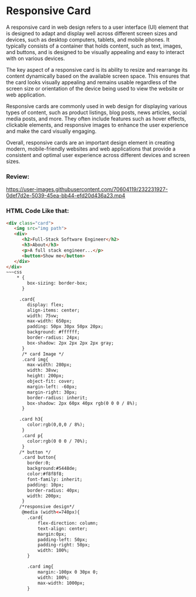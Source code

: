 # Responsive Card

<p>A responsive card in web design refers to a user interface (UI) element that is designed to adapt and display well across different screen sizes and devices, such as desktop computers, tablets, and mobile phones. It typically consists of a container that holds content, such as text, images, and buttons, and is designed to be visually appealing and easy to interact with on various devices.

The key aspect of a responsive card is its ability to resize and rearrange its content dynamically based on the available screen space. This ensures that the card looks visually appealing and remains usable regardless of the screen size or orientation of the device being used to view the website or web application.

Responsive cards are commonly used in web design for displaying various types of content, such as product listings, blog posts, news articles, social media posts, and more. They often include features such as hover effects, clickable elements, and responsive images to enhance the user experience and make the card visually engaging.

Overall, responsive cards are an important design element in creating modern, mobile-friendly websites and web applications that provide a consistent and optimal user experience across different devices and screen sizes.</p>

### Review:

https://user-images.githubusercontent.com/70604119/232231927-0def7d2e-5039-45ea-bb44-efd20d436a23.mp4

### HTML Code Like that:
~~~HTML
<div class="card">
   <img src="img path">
   <div>
      <h2>Full-Stack Software Engineer</h2>
      <h3>About</h3>
      <p>A full stack engineer...</p>
      <button>Show me</button>
   </div>
</div>
~~~css
    * {
        box-sizing: border-box;
      }

     .card{
        display: flex;
        align-items: center;
        width: 75vw;
        max-width: 650px;
        padding: 50px 30px 50px 20px;
        background: #ffffff;
        border-radius: 24px;
        box-shadow: 2px 2px 2px 2px gray;
      }
      /* card Image */
      .card img{
        max-width: 280px;
        width: 38vw;
        height: 200px;
        object-fit: cover;
        margin-left: -60px;
        margin-right: 30px;
        border-radius: inherit;
        box-shadow: 2px 60px 40px rgb(0 0 0 / 8%);
      }

     .card h3{
        color:rgb(0,0,0 / 8%);
      }
      .card p{
        color:rgb(0 0 0 / 70%);
      }
     /* button */
      .card button{
        border:0;
        background:#5448de;
        color:#f8f8f8;
        font-family: inherit;
        padding: 10px;
        border-radius: 40px;
        width: 200px;
      }
     /*responsive design*/
      @media (width<=740px){
        .card{
            flex-direction: column;
            text-align: center;
            margin:0px;
            padding-left: 50px;
            padding-right: 50px;
            width: 100%;
        }

        .card img{
            margin:-100px 0 30px 0;
            width: 100%;
            max-width: 1000px;
        }
~~~
